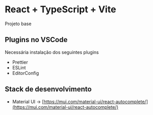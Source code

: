 # React + TypeScript + Vite

Projeto base

## Plugins no VSCode
Necessária instalação dos seguintes plugins
* Prettier
* ESLint
* EditorConfig

## Stack de desenvolvimento

* Material UI -> [https://mui.com/material-ui/react-autocomplete/](https://mui.com/material-ui/react-autocomplete/)
